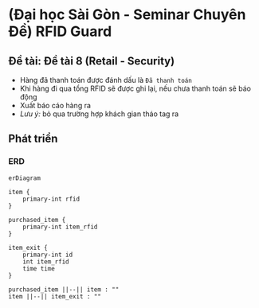 # (Đại học Sài Gòn - Seminar Chuyên Đề) RFID Guard

## Đề tài: Đề tài 8 (Retail - Security)

- Hàng đã thanh toán được đánh dấu là `Đã thanh toán`
- Khi hàng đi qua tổng RFID sẽ được ghi lại, nếu chưa thanh toán sẽ báo động
- Xuất báo cáo hàng ra
- _Lưu ý:_ bỏ qua trường hợp khách gian tháo tag ra

## Phát triển

### ERD

```mermaid
erDiagram

item {
    primary-int rfid
}

purchased_item {
    primary-int item_rfid
}

item_exit {
    primary-int id
    int item_rfid
    time time
}

purchased_item ||--|| item : ""
item ||--|| item_exit : ""
```
